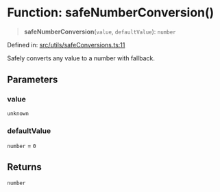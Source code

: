 # Function: safeNumberConversion()

> **safeNumberConversion**(`value`, `defaultValue`): `number`

Defined in: [src/utils/safeConversions.ts:11](https://github.com/Nick2bad4u/Uptime-Watcher/blob/2a45eeb1723f8f7089001af2c92aa07d82dfe7e4/src/utils/safeConversions.ts#L11)

Safely converts any value to a number with fallback.

## Parameters

### value

`unknown`

### defaultValue

`number` = `0`

## Returns

`number`

